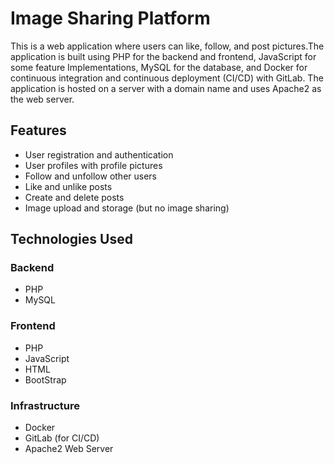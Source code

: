 # Image Sharing Platform

This is a web application where users can like, follow, and post pictures.The application is built using PHP for the backend and frontend, JavaScript for some feature Implementations, MySQL for the database, and Docker for continuous integration and continuous deployment (CI/CD) with GitLab. The application is hosted on a server with a domain name and uses Apache2 as the web server.

## Features

- User registration and authentication
- User profiles with profile pictures
- Follow and unfollow other users
- Like and unlike posts
- Create and delete posts
- Image upload and storage (but no image sharing)

## Technologies Used

### Backend
- PHP
- MySQL

### Frontend
- PHP
- JavaScript
- HTML
- BootStrap

### Infrastructure
- Docker
- GitLab (for CI/CD)
- Apache2 Web Server
